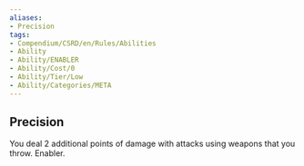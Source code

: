 ```yaml
---
aliases:
- Precision
tags:
- Compendium/CSRD/en/Rules/Abilities
- Ability
- Ability/ENABLER
- Ability/Cost/0
- Ability/Tier/Low
- Ability/Categories/META
---
```


  
## Precision  
You deal 2 additional points of damage with attacks using weapons that you throw. Enabler. 